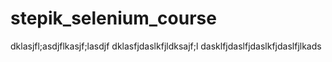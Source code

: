 # stepik_selenium_course

dklasjfl;asdjflkasjf;lasdjf
dklasfjdaslkfjldksajf;l
dasklfjdaslfjdaslkfjdaslfjlkads